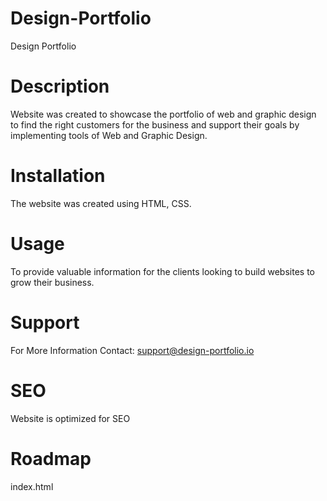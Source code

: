 # Design-Portfolio
Design Portfolio
# Description
Website was created to showcase the portfolio of web and graphic design to find the right customers for the business and support their goals by implementing tools of Web and Graphic Design.
# Installation
The website was created using HTML, CSS. 
# Usage
To provide valuable information for the clients looking to build websites to grow their business.
# Support
For More Information Contact: support@design-portfolio.io
# SEO
Website is optimized for SEO 
# Roadmap
index.html
